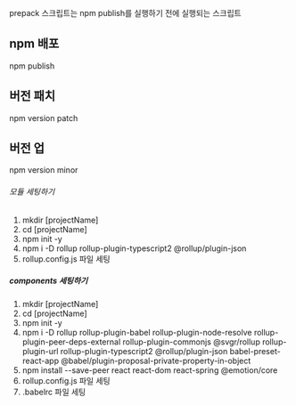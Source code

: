 prepack 스크립트는 npm publish를 실행하기 전에 실행되는 스크립트

## npm 배포

npm publish

## 버전 패치

npm version patch

## 버전 업

npm version minor

###### 모듈 세팅하기

1. mkdir [projectName]
2. cd [projectName]
3. npm init -y
4. npm i -D rollup rollup-plugin-typescript2 @rollup/plugin-json
5. rollup.config.js 파일 세팅

##### components 세팅하기

1. mkdir [projectName]
2. cd [projectName]
3. npm init -y
4. npm i -D rollup rollup-plugin-babel rollup-plugin-node-resolve rollup-plugin-peer-deps-external rollup-plugin-commonjs @svgr/rollup rollup-plugin-url rollup-plugin-typescript2 @rollup/plugin-json babel-preset-react-app @babel/plugin-proposal-private-property-in-object
5. npm install --save-peer react react-dom react-spring @emotion/core
6. rollup.config.js 파일 세팅
7. .babelrc 파일 세팅
